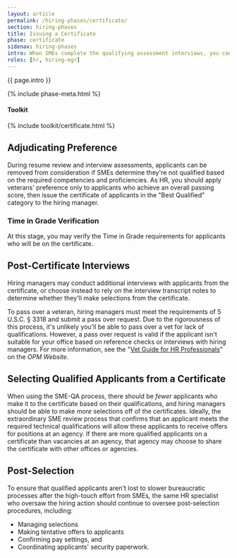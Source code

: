 ```yaml
---
layout: article
permalink: /hiring-phases/certificate/
section: hiring-phases
title: Issuing a Certificate
phase: certificate
sidenav: hiring-phases
intro: When SMEs complete the qualifying assessment interviews, you can adjudicate veterans' preference and assign categories based on whether the applicant met or exceeded the requirements during the interviews. After you issue a hiring certificate to the hiring manager, they can either conduct additional interviews or make selections based on transcripts from the phone assessment interviews.
roles: [hr, hiring-mgr]
---
```


<p class="usa-intro">
  {{ page.intro }}
</p>

{% include phase-meta.html %}

<div class="chp-toolkit">
  <h4 class="chp-toolkit__title">Toolkit</h4>
  {% include toolkit/certificate.html %}
</div>

## Adjudicating Preference

During resume review and interview assessments, applicants can be removed from consideration if SMEs determine they're not qualified based on the required competencies and proficiencies. As HR, you should apply veterans' preference only to applicants who achieve an overall passing score, then issue the certificate of applicants in the "Best Qualified" category to the hiring manager.

### Time in Grade Verification

At this stage, you may verify the Time in Grade requirements for applicants who will be on the certificate.

## Post-Certificate Interviews

Hiring managers may conduct additional interviews with applicants from the certificate, or choose instead to rely on the interview transcript notes to determine whether they'll make selections from the certificate.

To pass over a veteran, hiring managers must meet the requirements of 5 U.S.C. § 3318 and submit a pass over request. Due to the rigorousness of this process, it's unlikely you'll be able to pass over a vet for lack of qualifications. However, a pass over request is valid if the applicant isn't suitable for your office based on reference checks or interviews with hiring managers. For more information, see the "[Vet Guide for HR Professionals](https://www.opm.gov/policy-data-oversight/veterans-services/vet-guide-for-hr-professionals/)" on the *OPM Website*.

## Selecting Qualified Applicants from a Certificate

When using the SME-QA process, there should be *fewer* applicants who make it to the certificate based on their qualifications, and hiring managers should be able to make *more* selections off of the certificates. Ideally, the extraordinary SME review process that confirms that an applicant meets the required technical qualifications will allow these applicants to receive offers for positions at an agency. If there are more qualified applicants on a certificate than vacancies at an agency, that agency may choose to share the certificate with other offices or agencies.

## Post-Selection

To ensure that qualified applicants aren't lost to slower bureaucratic processes after the high-touch effort from SMEs, the same HR specialist who oversaw the hiring action should continue to oversee post-selection procedures, including:

- Managing selections
- Making tentative offers to applicants
- Confirming pay settings, and
- Coordinating applicants' security paperwork.
